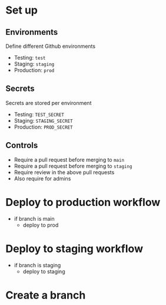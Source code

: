 # Set up
## Environments
Define different Github environments
- Testing: `test`
- Staging: `staging`
- Production: `prod`

## Secrets
Secrets are stored per environment
- Testing: `TEST_SECRET`
- Staging: `STAGING_SECRET`
- Production: `PROD_SECRET`

## Controls
- Require a pull request before merging to `main`
- Require a pull request before merging to `staging`
- Require review in the above pull requests
- Also require for admins


# Deploy to production workflow
- if branch is main
    - deploy to prod

# Deploy to staging workflow
- if branch is staging
    - deploy to staging

# Create a branch
